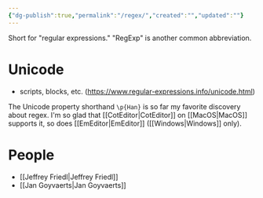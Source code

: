 ```yaml
---
{"dg-publish":true,"permalink":"/regex/","created":"","updated":""}
---
```



Short for "regular expressions." "RegExp" is another common abbreviation.

# Unicode
- scripts, blocks, etc.
(https://www.regular-expressions.info/unicode.html)

The Unicode property shorthand ``\p{Han}`` is so far my favorite discovery about regex. I'm so glad that [[CotEditor\|CotEditor]] on [[MacOS\|MacOS]] supports it, so does [[EmEditor\|EmEditor]] ([[Windows\|Windows]] only).

# People

- [[Jeffrey Friedl\|Jeffrey Friedl]]
- [[Jan Goyvaerts\|Jan Goyvaerts]]